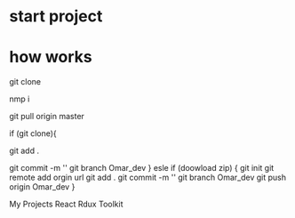# start project
# how works

git clone

nmp i

git pull origin master

if (git clone){

git add .

git commit -m ''
git branch Omar_dev
} esle if (doowload zip) {
git init 
git remote add orgin url
git add .
git commit -m ''
git branch Omar_dev
git push origin Omar_dev
}


My Projects React Rdux Toolkit
